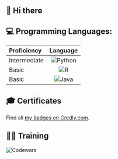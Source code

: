 ## 👋 Hi there 

## 💻 Programming Languages:

|Proficiency| Language |
|:----------|:-------------:|
|Intermediate|     ![Python](https://img.shields.io/badge/python-3670A0?style=for-the-badge&logo=python&logoColor=ffdd54)   |
|      Basic|      ![R](https://img.shields.io/badge/r-%23276DC3.svg?style=for-the-badge&logo=r&logoColor=white)       |
|      Basic|      ![Java](https://img.shields.io/badge/java-%23ED8B00.svg?style=for-the-badge&logo=openjdk&logoColor=white)     |

## 🎓 Certificates

<!--START_SECTION:badges-->
<!--END_SECTION:badges-->

Find all [my badges on Credly.com](https://www.credly.com/users/kandelrabin/badges).

## 🏃‍♂️ Training
![Codewars](https://www.codewars.com/users/kandelrabin/badges/small)
